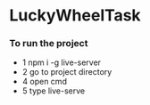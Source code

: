 # LuckyWheelTask

### To run the project
* 1 npm i -g live-server
* 2 go to project directory
* 4 open cmd
* 5 type live-serve